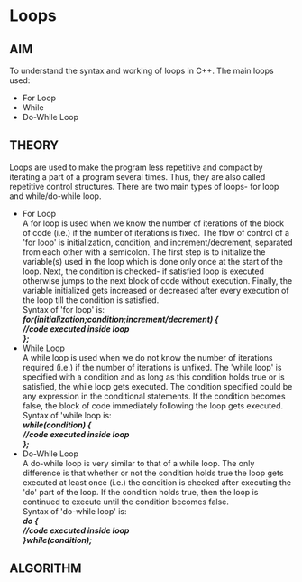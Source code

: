 # Loops
## AIM
To understand the syntax and working of loops in C++. The main loops used:
- For Loop
- While
- Do-While Loop
## THEORY
Loops are used to make the program less repetitive and compact by iterating a part of a program several times. Thus, they are also called repetitive control structures. There are two main types of loops- for loop and while/do-while loop.
- For Loop<br />
  A for loop is used when we know the number of iterations of the block of code (i.e.) if the number of iterations is fixed. The flow of control of a 'for loop' is initialization, condition, and increment/decrement, separated from each other with a semicolon. The first step is to initialize the variable(s) used in the loop which is done only once at the start of the loop. Next, the condition is checked- if satisfied loop is executed otherwise jumps to the next block of code without execution. Finally, the variable initialized gets increased or decreased after every execution of the loop till the condition is satisfied.<br />
  Syntax of 'for loop' is:<br />
  **_for(initialization;condition;increment/decrement) {<br />
  //code executed inside loop<br />
  };_**
- While Loop<br />
  A while loop is used when we do not know the number of iterations required (i.e.) if the number of iterations is unfixed. The 'while loop' is specified with a condition and as long as this condition holds true or is satisfied, the while loop gets executed. The condition specified could be any expression in the conditional statements. If the condition becomes false, the block of code immediately following the loop gets executed.<br />
  Syntax of 'while loop is:<br />
  **_while(condition) {<br />
  //code executed inside loop<br />
  };_**
- Do-While Loop<br />
  A do-while loop is very similar to that of a while loop. The only difference is that whether or not the condition holds true the loop gets executed at least once (i.e.) the condition is checked after executing the 'do' part of the loop. If the condition holds true, then the loop is continued to execute until the condition becomes false.<br />
  Syntax of 'do-while loop' is:<br />
  **_do {<br />
  //code executed inside loop<br />
  }while(condition);_**
## ALGORITHM

  
